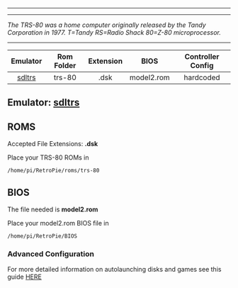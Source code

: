 ***

***
_The TRS-80 was a home computer originally released by the Tandy Corporation in 1977. T=Tandy RS=Radio Shack 80=Z-80 microprocessor._
*** 

| Emulator | Rom Folder | Extension | BIOS |  Controller Config |
| :---: | :---: | :---: | :---: | :---: |
| [sdltrs](https://github.com/RetroPie/sdltrs) | trs-80  | .dsk | model2.rom | hardcoded |

## Emulator: [sdltrs](https://github.com/RetroPie/sdltrs)

## ROMS
Accepted File Extensions: **.dsk**

Place your TRS-80 ROMs in
```
/home/pi/RetroPie/roms/trs-80
```

## BIOS

The file needed is **model2.rom**

Place your model2.rom BIOS file in
```
/home/pi/RetroPie/BIOS
```

### Advanced Configuration

For more detailed information on autolaunching disks and games see this guide [HERE](https://github.com/RetroPie/RetroPie-Setup/files/114630/sdltrs.configuration.pdf)